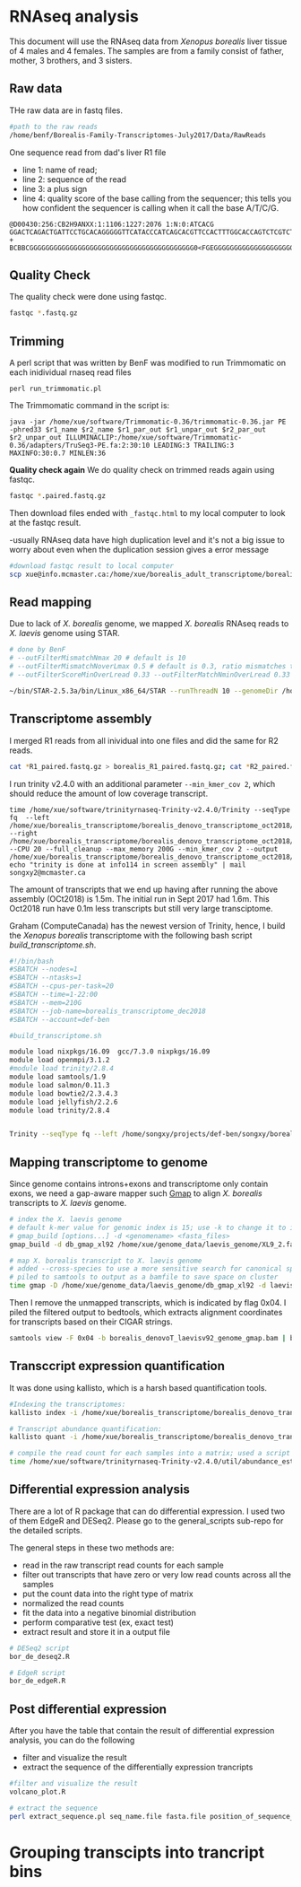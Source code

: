 # RNAseq analysis
This document will use the RNAseq data from *Xenopus borealis* liver tissue of 4 males and 4 females. The samples are from a family consist of father, mother, 3 brothers, and 3 sisters. 

## Raw data
THe raw data are in fastq files.
```bash
#path to the raw reads
/home/benf/Borealis-Family-Transcriptomes-July2017/Data/RawReads
```
One sequence read from dad's liver R1 file

- line 1: name of read; 
- line 2: sequence of the read
- line 3: a plus sign
- line 4: quality score of the base calling from the sequencer; this tells you how confident the sequencer is calling when it call the base A/T/C/G. 
```
@D00430:256:CB2H9ANXX:1:1106:1227:2076 1:N:0:ATCACG
GGACTCAGACTGATTCCTGCACAGGGGGTTCATACCCATCAGCACGTTCCACTTTGGCACCAGTCTCGTCTCCTGCTGGTTTTGCAGTACCACCACCCTCGCCATGAAGTTCCATTAGTTTGCCCA
+
BCBBCGGGGGGGGGGGGGGGGGGGGGGGGGGGGGGGGGGGGGGGGG0<FGEGGGGGGGGGGGGGGGGGGGGGGGDGGGGGGEGEGFGGGEGGGGGGBGGGGGGGGGGGGFECGGGGCEGGGEGGG/
```

## Quality Check
The quality check were done using fastqc. 
```bash
fastqc *.fastq.gz 
```

## Trimming
A perl script that was written by BenF was modified to run Trimmomatic on each inidividual rnaseq read files
```{bash}
perl run_trimmomatic.pl 
```
The Trimmomatic command in the script is:
```{bash}
java -jar /home/xue/software/Trimmomatic-0.36/trimmomatic-0.36.jar PE -phred33 $r1_name $r2_name $r1_par_out $r1_unpar_out $r2_par_out $r2_unpar_out ILLUMINACLIP:/home/xue/software/Trimmomatic-0.36/adapters/TruSeq3-PE.fa:2:30:10 LEADING:3 TRAILING:3 MAXINFO:30:0.7 MINLEN:36
```
**Quality check again** We do quality check on trimmed reads again using fastqc. 
```bash
fastqc *.paired.fastq.gz 
```
Then download files ended with `_fastqc.html` to my local computer to look at the fastqc result.

-usually RNAseq data have high duplication level and it's not a big issue to worry about even when the duplication session gives a error message 

```bash
#download fastqc result to local computer
scp xue@info.mcmaster.ca:/home/xue/borealis_adult_transcriptome/borealis_denovo_transcriptome_dec2018/data/trimmed/fastqc/*fastqc.html .
```

## Read mapping 
Due to lack of *X. borealis* genome, we mapped *X. borealis* RNAseq reads to *X. laevis* genome using STAR. 
```bash
# done by BenF
# --outFilterMismatchNmax 20 # default is 10
# --outFilterMismatchNoverLmax 0.5 # default is 0.3, ratio mismatches to mapped length
# --outFilterScoreMinOverLread 0.33 --outFilterMatchNminOverLread 0.33 # length of reads, default is 0.66

~/bin/STAR-2.5.3a/bin/Linux_x86_64/STAR --runThreadN 10 --genomeDir /home/benf/Borealis_Genome_HiSeqX/Analyses/Laevis_SuperScaffold_Reference/STAR-Index/ --readFilesCommand zcat --outFileNamePrefix dad-star-lessStringent --outSAMtype BAM SortedByCoordinate --outFilterMismatchNmax 20 --outFilterMismatchNoverLmax 0.5 --outFilterScoreMinOverLread 0.33 --outFilterMatchNminOverLread 0.33 --readFilesIn ../Trimmed/BJE3896_dad_liver_R1_scythe.fastq.gz ../Trimmed/BJE3896_dad_liver_R2_scythe.fastq.gz
```

## Transcriptome assembly
I merged R1 reads from all inividual into one files and did the same for R2 reads. 
```bash
cat *R1_paired.fastq.gz > borealis_R1_paired.fastq.gz; cat *R2_paired.fastq.gz > borealis_R2_paired.fastq.gz
```

I run trinity v2.4.0 with an additional parameter `--min_kmer_cov 2`, which should reduce the amount of low coverage transcript.
```{bash}
time /home/xue/software/trinityrnaseq-Trinity-v2.4.0/Trinity --seqType fq  --left /home/xue/borealis_transcriptome/borealis_denovo_transcriptome_oct2018/Trimmed/borealis_R1_paired.fastq.gz --right /home/xue/borealis_transcriptome/borealis_denovo_transcriptome_oct2018/Trimmed/borealis_R2_paired.fastq.gz --CPU 20 --full_cleanup --max_memory 200G --min_kmer_cov 2 --output /home/xue/borealis_transcriptome/borealis_denovo_transcriptome_oct2018/; echo "trinity is done at info114 in screen assembly" | mail songxy2@mcmaster.ca

```
The amount of transcripts that we end up having after running the above assembly (OCt2018) is 1.5m. The initial run in Sept 2017 had 1.6m. This Oct2018 run have 0.1m less transcripts but still very large transciptome. 

Graham (ComputeCanada) has the newest version of Trinity, hence, I build the *Xenopus borealis* transcriptome with the following bash script *build_transcriptome.sh*. 

```bash
#!/bin/bash
#SBATCH --nodes=1
#SBATCH --ntasks=1
#SBATCH --cpus-per-task=20
#SBATCH --time=1-22:00
#SBATCH --mem=210G
#SBATCH --job-name=borealis_transcriptome_dec2018
#SBATCH --account=def-ben

#build_transcriptome.sh

module load nixpkgs/16.09  gcc/7.3.0 nixpkgs/16.09
module load openmpi/3.1.2
#module load trinity/2.8.4
module load samtools/1.9
module load salmon/0.11.3
module load bowtie2/2.3.4.3
module load jellyfish/2.2.6
module load trinity/2.8.4


Trinity --seqType fq --left /home/songxy/projects/def-ben/songxy/borealis_transcriptome/trimmed_reads/borealis_R1_paired.fastq.gz --right /home/songxy/projects/def-ben/songxy/borealis_transcriptome/trimmed_reads/borealis_R2_paired.fastq.gz --CPU 20 --full_cleanup --max_memory 200G --min_kmer_cov 2 --include_supertranscripts --output /home/songxy/scratch/borealis_transcriptome_trinityOut
```


## Mapping transcriptome to genome
Since genome contains introns+exons and transcriptome only contain exons, we need a gap-aware mapper such [Gmap](https://academic.oup.com/bioinformatics/article/21/9/1859/409207) to align *X. borealis* transcripts to *X. laevis* genome.  
```bash
# index the X. laevis genome
# default k-mer value for genomic index is 15; use -k to change it to int <= 16
# gmap_build [options...] -d <genomename> <fasta_files>
gmap_build -d db_gmap_xl92 /home/xue/genome_data/laevis_genome/XL9_2.fa 

# map X. borealis transcript to X. laevis genome
# added --cross-species to use a more sensitive search for canonical splicing
# piled to samtools to output as a bamfile to save space on cluster
time gmap -D /home/xue/genome_data/laevis_genome/db_gmap_xl92 -d laevis92_gmap -A -B 5 -t 25 -f samse --cross-species /home/xue/borealis_transcriptome/borealis_denovo_transcriptome_dec2018/transcriptome/borealis_transcriptome_trinityOut.fasta | samtools view -S -b > /home/xue/borealis_transcriptome/borealis_denovo_transcriptome_dec2018/analysis/transcriptome/mapping_xb_denovoTrans_xl_genomev92_gmap/borealis_denovoT_laevisv92_genome_gmap.bam
```
Then I remove the unmapped transcripts, which is indicated by flag 0x04. I piled the filtered output to bedtools, which extracts alignment coordinates for transcripts based on their CIGAR strings. 
```bash
samtools view -F 0x04 -b borealis_denovoT_laevisv92_genome_gmap.bam | bedtools bamtobed -i > borealis_denovoT_laevisV92_genome_gmap_bedfile.bed
```

## Transccript expression quantification
It was done using kallisto, which is a harsh based quantification tools. 

```bash
#Indexing the transcriptomes:
kallisto index -i /home/xue/borealis_transcriptome/borealis_denovo_transcriptome_dec2018/transcriptome/kallisto_index/borealis_transcriptome_trinityOut.fasta.kallisto_idx /home/xue/borealis_transcriptome/borealis_denovo_transcriptome_dec2018/transcriptome/borealis_transcriptome_trinityOut.fasta

# Transcript abundance quantification:
kallisto quant -i /home/xue/borealis_transcriptome/borealis_denovo_transcriptome_dec2018/transcriptome/kallisto_index/borealis_transcriptome_trinityOut.fasta.kallisto_idx -o female_rep7 <(gunzip -c /home/benf/Borealis-Family-Transcriptomes-July2017/Data/Trimmed/BJE4082_girl_liver_R1_scythe.fastq.gz) <(gunzip -c /home/benf/Borealis-Family-Transcriptomes-July2017/Data/Trimmed/BJE4082_girl_liver_R2_scythe.fastq.gz)

# compile the read count for each samples into a matrix; used a script included in the Trinity RNAseq analysis package
time /home/xue/software/trinityrnaseq-Trinity-v2.4.0/util/abundance_estimates_to_matrix.pl --est_method kallisto --out_prefix borealis_liver  --name_sample_by_basedir female_rep1/abundance.tsv female_rep2/abundance.tsv female_rep3/abundance.tsv female_rep4/abundance.tsv male_rep1/abundance.tsv male_rep2/abundance.tsv male_rep3/abundance.tsv male_rep4/abundance.tsv
```

## Differential expression analysis
There are a lot of R package that can do differential expression. I used two of them EdgeR and DESeq2. Please go to the general_scripts sub-repo for the detailed scripts.

The general steps in these two methods are:
- read in the raw transcript read counts for each sample
- filter out transcripts that have zero or very low read counts across all the samples
- put the count data into the right type of matrix 
- normalized the read counts
- fit the data into a negative binomial distribution
- perform comparative test (ex, exact test)
- extract result and store it in a output file

```bash
# DESeq2 script
bor_de_deseq2.R

# EdgeR script
bor_de_edgeR.R
```

## Post differential expression
After you have the table that contain the result of differential expression analysis, you can do the following
- filter and visualize the result
- extract the sequence of the differentially expression trancripts
```bash
#filter and visualize the result
volcano_plot.R

# extract the sequence 
perl extract_sequence.pl seq_name.file fasta.file position_of_sequence_in_seq_name.file > output
```

# Grouping transcipts into trancript bins


